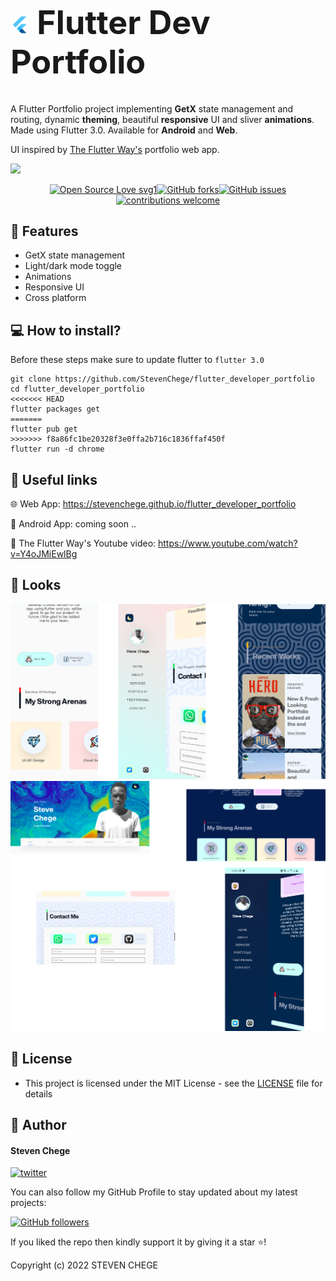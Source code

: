 <h1 align="start" style="font-size: 52px;" ><img height=30 src="https://raw.githubusercontent.com/github/explore/80688e429a7d4ef2fca1e82350fe8e3517d3494d/topics/flutter/flutter.png"> Flutter Dev Portfolio </h1> 

A Flutter Portfolio project implementing **GetX** state management and routing, dynamic **theming**, beautiful **responsive** UI and sliver **animations**.
Made using Flutter 3.0. Available for **Android** and **Web**.

UI inspired by [The Flutter Way's](https://github.com/abuanwar072/Protfolio-Website-Flutter-Web) portfolio web app. 

<img src="https://github.com/StevenChege/flutter_developer_portfolio/blob/master/screenshot.png">

<div align="center">

[![Open Source Love svg1](https://badges.frapsoft.com/os/v1/open-source.svg?v=103)](#)[![GitHub forks](https://img.shields.io/github/forks/StevenChege/flutter_developer_portfolio?style=social)](https://github.com/StevenChege/flutter_developer_portfolio/fork)[![GitHub issues](https://img.shields.io/github/issues/StevenChege/flutter_developer_portfolio)](https://github.com/StevenChege/flutter_developer_portfolio/issues)[![contributions welcome](https://img.shields.io/badge/contributions-welcome-brightgreen.svg?style=flat&label=Contributions&colorA=red&colorB=black)](#)

</div>  

## 🤖 Features

- GetX state management
- Light/dark mode toggle
- Animations
- Responsive UI
- Cross platform



## 💻 How to install?

Before these steps make sure to update flutter to `flutter 3.0`

```
git clone https://github.com/StevenChege/flutter_developer_portfolio
cd flutter_developer_portfolio
<<<<<<< HEAD
flutter packages get
=======
flutter pub get
>>>>>>> f8a86fc1be20328f3e0ffa2b716c1836ffaf450f
flutter run -d chrome
```

## 🔗 Useful links

🌐 Web App: https://stevenchege.github.io/flutter_developer_portfolio

📱 Android App: coming soon ..

📙 The Flutter Way's Youtube video: https://www.youtube.com/watch?v=Y4oJMiEwlBg

## 👀 Looks

<img src="https://github.com/StevenChege/flutter_developer_portfolio/blob/master/screenshot3.png"> <img src="https://github.com/StevenChege/flutter_developer_portfolio/blob/master/screenshot2.png">

## 🔑 License

- This project is licensed under the MIT License - see the [LICENSE](LICENSE.md) file for details

## 🧑 Author

#### Steven Chege

[![twitter](https://img.shields.io/badge/twitter-1DA1F2?style=for-the-badge&logo=twitter&logoColor=white)](https://twitter.com/hynes_steve)


You can also follow my GitHub Profile to stay updated about my latest projects:

[![GitHub followers](https://img.shields.io/github/followers/StevenChege?style=social)](https://github.com/StevenChege)


If you liked the repo then kindly support it by giving it a star ⭐!

Copyright (c) 2022 STEVEN CHEGE
